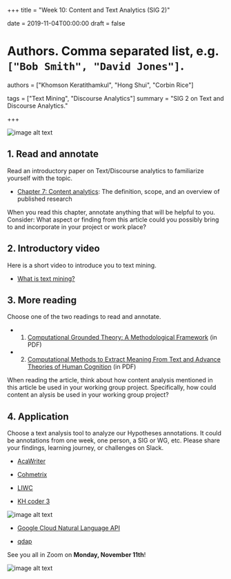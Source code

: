 +++
title = "Week 10: Content and Text Analytics (SIG 2)"

date = 2019-11-04T00:00:00
draft = false

# Authors. Comma separated list, e.g. `["Bob Smith", "David Jones"]`.
authors = ["Khomson Keratithamkul", "Hong Shui", "Corbin Rice"]

tags = ["Text Mining", "Discourse Analytics"]
summary = "SIG 2 on Text and Discourse Analytics."


+++

<!-- [header]
image = "https://images.pexels.com/photos/261763/pexels-photo-261763.jpeg?auto=compress&cs=tinysrgb&dpr=2&h=750&w=1260"
caption = "Image credit: [**pixabay**](https://www.pexels.com/photo/abstract-black-and-white-blur-book-261763/)" -->

![image alt text](/laumn/img/image_0.png)

## 1. **Read and annotate**

Read an introductory paper on Text/Discourse analytics to familiarize yourself with the topic. 

- [Chapter 7: Content analytics](https://www.solaresearch.org/wp-content/uploads/2017/05/chapter7.pdf): The definition, scope, and an overview of published research

When you read this chapter, annotate anything that will be helpful to you. Consider: What aspect or finding from this article could you possibly bring to and incorporate in your project or work place? 

## 2. **Introductory video**

Here is a short video to introduce you to text mining.

* [What is text mining?](https://campus.datacamp.com/courses/intro-to-text-mining-bag-of-words/jumping-into-text-mining-with-bag-of-words?ex=1 )

## 3. **More reading**

Choose one of the two readings to read and annotate.

- 1) [Computational Grounded Theory: A Methodological Framework](https://journals-sagepub-com.ezp3.lib.umn.edu/doi/pdf/10.1177/0049124117729703) (in PDF)
- 2) [Computational Methods to Extract Meaning From Text and Advance Theories of Human Cognition](https://onlinelibrary.wiley.com/doi/pdf/10.1111/j.1756-8765.2010.01117.x) (in PDF)

When reading the article, think about how content analysis mentioned in this article be used in your working group project.  Specifically, how could content an alysis be used in your working group project? 

## 4. **Application**

Choose a text analysis tool to analyze our Hypotheses annotations. It could be annotations from one week, one person, a SIG or WG, etc. Please share your findings, learning journey, or challenges on Slack.

* [AcaWriter](https://utscic.edu.au/tools/awa/)

* [Cohmetrix](https://www.memphis.edu/iis/projects/coh-metrix.php)

* [LIWC](http://liwc.wpengine.com/)

* [KH coder 3](http://khcoder.net/en/?utm_source=PredictiveAnalyticsToday&utm_medium=Review&utm_campaign=PAT)

![image alt text](/laumn/img/image_1.png)

* [Google Cloud Natural Language API](https://cloud.google.com/natural-language/)

* [qdap](https://campus.datacamp.com/courses/intro-to-text-mining-bag-of-words/jumping-into-text-mining-with-bag-of-words?ex=3)

See you all in Zoom on **Monday, November 11th**!

![image alt text](/laumn/img/image_2.png)
